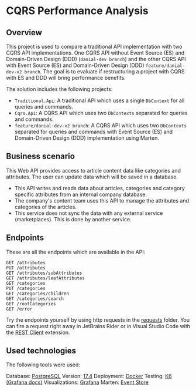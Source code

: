 # CQRS Performance Analysis

## Overview

This project is used to compare a traditional API implementation with two CQRS API implementations. One CQRS API without Event Source (ES) and Domain-Driven Design (DDD) (`danial-dev branch`) and the other CQRS API with Event Source (ES) and Domain-Driven Design (DDD) `feature/danial-dev-v2 branch`. The goal is to evaluate if restructuring a project with CQRS with ES and DDD will bring performance benefits.

The solution includes the following projects:
- `Traditional.Api`: A traditional API which uses a single `DbContext` for all queries and commands.
- `Cqrs.Api`: A CQRS API which uses two `DbContexts` separated for queries and commands.
- `feature/danial-dev-v2 branch`: A CQRS API which uses two `DbContexts` separated for queries and commands with Event Source (ES) and Domain-Driven Design (DDD) implementation using Marten.

## Business scenario

This Web API provides access to article content data like categories and attributes. The user can update data which will be saved in a database.

- This API writes and reads data about articles, categories and category specific attributes from an internal company database.
- The company's content team uses this API to manage the attributes and categories of the articles.
- This service does not sync the data with any external service (marketplaces). This is done by another service.

## Endpoints

These are all the endpoints which are available in the API:

```http
GET /attributes
PUT /attributes
GET /attributes/subAttributes
GET /attributes/leafAttributes
GET /categories
PUT /categories
GET /categories/children
GET /categories/search
GET /rootCategories
GET /error
```

Try the endpoints yourself by using http requests in the [requests](./requests) folder. You can fire a request right away in JetBrains Rider or in Visual Studio Code with the [REST Client](https://marketplace.visualstudio.com/items?itemName=humao.rest-client) extension.

## Used technologies

The following tools were used:

Database: [PostgreSQL](https://www.postgresql.org/docs/) Version: [17.4](https://www.postgresql.org/about/news/postgresql-174-168-1512-1417-and-1320-released-3018/)
Deployment: [Docker](https://docs.docker.com/)
Testing: [K6](https://k6.io/docs/examples/tutorials/get-started-with-k6/) [(Grafana docs)](https://grafana.com/docs/k6/latest/)
Visualizations: [Grafana](https://grafana.com/docs/grafana/latest/)
Marten: [Event Store](https://martendb.io/)
